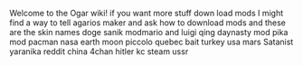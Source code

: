 Welcome to the Ogar wiki! if you want more stuff down load mods I might find a way to tell agarios maker and ask how to download mods and these are the skin names doge sanik modmario and luigi qing daynasty mod pika mod pacman nasa earth moon piccolo quebec bait turkey usa mars Satanist yaranika reddit china 4chan hitler kc steam ussr 
